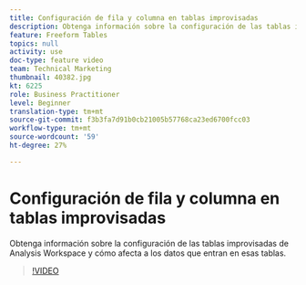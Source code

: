```yaml
---
title: Configuración de fila y columna en tablas improvisadas
description: Obtenga información sobre la configuración de las tablas improvisadas de Analysis Workspace y cómo afecta a los datos que entran en esas tablas.
feature: Freeform Tables
topics: null
activity: use
doc-type: feature video
team: Technical Marketing
thumbnail: 40382.jpg
kt: 6225
role: Business Practitioner
level: Beginner
translation-type: tm+mt
source-git-commit: f3b3fa7d91b0cb21005b57768ca23ed6700fcc03
workflow-type: tm+mt
source-wordcount: '59'
ht-degree: 27%

---
```



# Configuración de fila y columna en tablas improvisadas

Obtenga información sobre la configuración de las tablas improvisadas de Analysis Workspace y cómo afecta a los datos que entran en esas tablas.

>[!VIDEO](https://video.tv.adobe.com/v/40382/?quality=12&learn=on)
